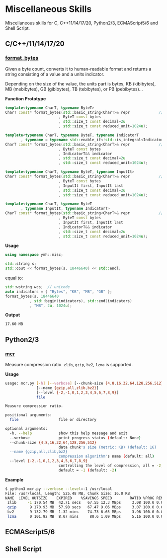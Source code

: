 # Miscellaneous Skills

Miscellaneous skills for C, C++11/14/17/20, Python2/3, ECMAScript5/6 and Shell Script.

## C/C++/11/14/17/20

### [format_bytes](https://github.com/yanminhui/misc/blob/master/cpp/format_bytes.hpp)

Given a byte count, converts it to human-readable format 
and returns a string consisting of a value and a units indicator.

Depending on the size of the value, the units part is bytes, 
KB (kibibytes), MB (mebibytes), GB (gibibytes), TB (tebibytes), 
or PB (pebibytes)...

**Function Prototype**

```.cpp
template<typename CharT, typename ByteT>
CharT const* format_bytes(std::basic_string<CharT>& repr             // (1)
                        , ByteT const bytes
                        , std::size_t const decimal=2u
                        , std::size_t const reduced_unit=1024u);

template<typename CharT, typename ByteT, typename IndicatorT
       , typename = typename std::enable_if<!std::is_integral<IndicatorT>::value>::type>
CharT const* format_bytes(std::basic_string<CharT>& repr             // (2)
                        , ByteT const bytes
                        , IndicatorT&& indicator
                        , std::size_t const decimal=2u
                        , std::size_t const reduced_unit=1024u);

template<typename CharT, typename ByteT, typename InputIt>
CharT const* format_bytes(std::basic_string<CharT>& repr             // (3)
                        , ByteT const bytes
                        , InputIt first, InputIt last
                        , std::size_t const decimal=2u
                        , std::size_t const reduced_unit=1024u);

template<typename CharT, typename ByteT
       , typename InputIt, typename IndicatorT>
CharT const* format_bytes(std::basic_string<CharT>& repr             // (4)
                        , ByteT const bytes
                        , InputIt first, InputIt last
                        , IndicatorT&& indicator
                        , std::size_t const decimal=2u
                        , std::size_t const reduced_unit=1024u);
```

**Usage**

```.cpp
using namespace ymh::misc;

std::string s;
std::cout << format_bytes(s, 18446640) << std::endl;
```

equal to:

```.cpp
std::wstring wcs;  // unicode
auto indicators = { "Bytes", "KB", "MB", "GB" };
format_bytes(s, 18446640
           , std::begin(indicators), std::end(indicators)
           , "MB", 2u, 1024u);
```

**Output**

```.sh
17.60 MB
```

## Python2/3

### [mcr](https://github.com/yanminhui/misc/blob/master/py/mcr.py)

Measure compression ratio. `zlib`, `gzip`, `bz2`, `lzma` is supported.

**Usage**

```bash
usage: mcr.py [-h] [--verbose] [--chunk-size {4,8,16,32,64,128,256,512}]
              [--name {gzip,all,zlib,bz2}]
              [--level {-2,-1,0,1,2,3,4,5,6,7,8,9}]
              file

Measure compression ratio.

positional arguments:
  file                  file or directory

optional arguments:
  -h, --help            show this help message and exit
  --verbose             print progress status (default: None)
  --chunk-size {4,8,16,32,64,128,256,512}
                        data chunk's size (metric: KB) (default: 16)
  --name {gzip,all,zlib,bz2}
                        compression algorithm's name (default: all)
  --level {-2,-1,0,1,2,3,4,5,6,7,8,9}
                        controlling the level of compression, all = -2,
                        default = -1 (default: -2)
```

**Example**

```bash
$ python3 mcr.py --verbose --level=-1 /usr/local
File: /usr/local, Length: 525.48 MB, Chunk Size: 16.0 KB
NAME  LEVEL OUTSIZE    EXPIRED    %SAVINGS SPEED        RATIO %PROG REMAIN
 zlib     -1 170.54 MB  42.71 secs   67.55 12.3 MBps     3.08 100.0 0.0 secs
 gzip      9 170.93 MB  57.98 secs   67.47 9.06 MBps     3.07 100.0 0.0 secs
 bz2       9 132.79 MB  1.32 mins    74.73 6.65 MBps     3.96 100.0 0.0 secs
 lzma      0 101.92 MB  8.07 mins     80.6 1.09 MBps     5.16 100.0 0.0 secs
```

## ECMAScript5/6

## Shell Script


